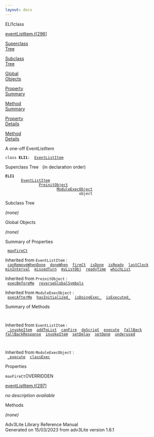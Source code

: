```yaml
---
layout: docs
---
```

<span class="title">ELI1</span><span class="type">class</span>

[eventListItem.t](../file/eventListItem.t.html)\[[296](../source/eventListItem.t.html#296)\]

[Superclass  
Tree](#_SuperClassTree_)

[Subclass  
Tree](#_SubClassTree_)

[Global  
Objects](#_ObjectSummary_)

[Property  
Summary](#_PropSummary_)

[Method  
Summary](#_MethodSummary_)

[Property  
Details](#_Properties_)

[Method  
Details](#_Methods_)

<div class="fdesc">

A one-off EventListItem

`class `**`ELI1`**` :   `[`EventListItem`](../object/EventListItem.html)

</div>

<span id="_SuperClassTree_"></span>

<div class="mjhd">

<span class="hdln">Superclass Tree</span>   (in declaration order)

</div>

**`ELI1`**  
`         `[`EventListItem`](../object/EventListItem.html)  
`                 `[`PreinitObject`](../object/PreinitObject.html)  
`                         `[`ModuleExecObject`](../object/ModuleExecObject.html)  
`                                 object`  
<span id="_SubClassTree_"></span>

<div class="mjhd">

<span class="hdln">Subclass Tree</span>  

</div>

*(none)* <span id="_ObjectSummary_"></span>

<div class="mjhd">

<span class="hdln">Global Objects</span>  

</div>

*(none)* <span id="_PropSummary_"></span>

<div class="mjhd">

<span class="hdln">Summary of Properties</span>  

</div>

` `[`maxFireCt`](#maxFireCt)`  `

Inherited from `EventListItem` :  
` `[`canRemoveWhenDone`](../object/EventListItem.html#canRemoveWhenDone)`  `[`doneWhen`](../object/EventListItem.html#doneWhen)`  `[`fireCt`](../object/EventListItem.html#fireCt)`  `[`isDone`](../object/EventListItem.html#isDone)`  `[`isReady`](../object/EventListItem.html#isReady)`  `[`lastClock`](../object/EventListItem.html#lastClock)`  `[`minInterval`](../object/EventListItem.html#minInterval)`  `[`missedTurn`](../object/EventListItem.html#missedTurn)`  `[`myListObj`](../object/EventListItem.html#myListObj)`  `[`readyTime`](../object/EventListItem.html#readyTime)`  `[`whichList`](../object/EventListItem.html#whichList)`  `

Inherited from `PreinitObject` :  
` `[`execBeforeMe`](../object/PreinitObject.html#execBeforeMe)`  `[`reverseGlobalSymbols`](../object/PreinitObject.html#reverseGlobalSymbols)`  `

Inherited from `ModuleExecObject` :  
` `[`execAfterMe`](../object/ModuleExecObject.html#execAfterMe)`  `[`hasInitialized_`](../object/ModuleExecObject.html#hasInitialized_)`  `[`isDoingExec_`](../object/ModuleExecObject.html#isDoingExec_)`  `[`isExecuted_`](../object/ModuleExecObject.html#isExecuted_)`  `

<span id="_MethodSummary_"></span>

<div class="mjhd">

<span class="hdln">Summary of Methods</span>  

</div>

` `

Inherited from `EventListItem` :  
` `[`_invokeItem`](../object/EventListItem.html#_invokeItem)`  `[`addToList`](../object/EventListItem.html#addToList)`  `[`canFire`](../object/EventListItem.html#canFire)`  `[`doScript`](../object/EventListItem.html#doScript)`  `[`execute`](../object/EventListItem.html#execute)`  `[`fallBack`](../object/EventListItem.html#fallBack)`  `[`fallBackResponse`](../object/EventListItem.html#fallBackResponse)`  `[`invokeItem`](../object/EventListItem.html#invokeItem)`  `[`setDelay`](../object/EventListItem.html#setDelay)`  `[`setDone`](../object/EventListItem.html#setDone)`  `[`underused`](../object/EventListItem.html#underused)`  `

` `

Inherited from `ModuleExecObject` :  
` `[`_execute`](../object/ModuleExecObject.html#_execute)`  `[`classExec`](../object/ModuleExecObject.html#classExec)`  `

<span id="_Properties_"></span>

<div class="mjhd">

<span class="hdln">Properties</span>  

</div>

<span id="maxFireCt"></span>

`maxFireCt`<span class="rem">OVERRIDDEN</span>

[eventListItem.t](../file/eventListItem.t.html)\[[297](../source/eventListItem.t.html#297)\]

<div class="desc">

*no description available*

</div>

<span id="_Methods_"></span>

<div class="mjhd">

<span class="hdln">Methods</span>  

</div>

*(none)*

<div class="ftr">

Adv3Lite Library Reference Manual  
Generated on 15/03/2023 from adv3Lite version 1.6.1

</div>
